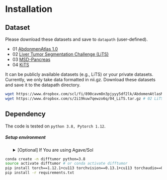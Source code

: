 # Installation

## Dataset

Please download these datasets and save to `datapath` (user-defined).

- 01 [AbdonmenAtlas 1.0](https://github.com/MrGiovanni/AbdomenAtlas)
- 02 [Liver Tumor Segmentation Challenge (LiTS)](https://competitions.codalab.org/competitions/17094)
- 03 [MSD-Pancreas](https://drive.google.com/drive/folders/1HqEgzS8BV2c7xYNrZdEAnrHk7osJJ--2)
- 04 [KiTS](https://kits-challenge.org/kits23/#download-block)

It can be publicly available datasets (e.g., LiTS) or your private datasets. Currently, we only take data formatted in nii.gz. 
Download these datasets and save it to the datapath directory.
```bash
wget https://www.dropbox.com/scl/fi/890cavm8n3pjyyy5df2lk/AbdomenAtlasMini1.0.tar.gz?rlkey=8d53plsdojlf9hjqqddbyfeb0 # 01 AbdonmenAtlas.tar.gz (300+ GB)
wget https://www.dropbox.com/s/2i19kuw7qewzo6q/04_LiTS.tar.gz # 02 LiTS.tar.gz (17.42 GB)
```


## Dependency
The code is tested on `python 3.8, Pytorch 1.12`.

##### Setup environment

<details>
<summary style="margin-left: 25px;">[Optional] If You are using Agave/Sol</summary>
<div style="margin-left: 25px;">

```bash
module load anaconda3/5.3.0 # only for Agave

module load mamba/latest # only for Sol
mamba create -n difftumor python=3.8
```

</div>
</details>

```bash
conda create -n difftumor python=3.8
source activate difftumor # or conda activate difftumor
pip install torch==1.12.1+cu113 torchvision==0.13.1+cu113 torchaudio==0.12.1 --extra-index-url https://download.pytorch.org/whl/cu113
pip install -r requirements.txt
```

